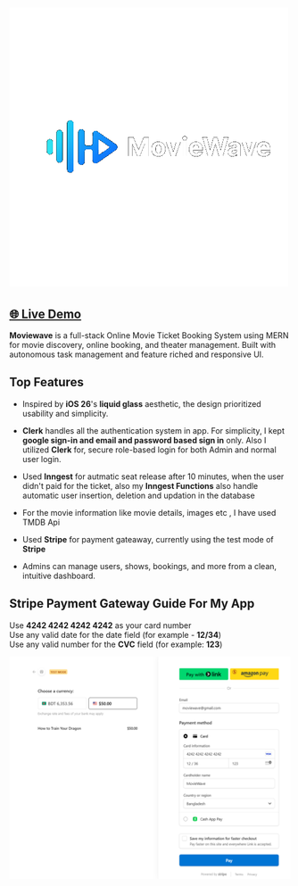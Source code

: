 # ![MovieWave Logo](./client/public/logo.png)
## <a href="https://movie-wave-red.vercel.app" target="_blank">🌐 Live Demo</a>

**Moviewave** is a full-stack Online Movie Ticket Booking System using MERN for movie discovery, online booking, and theater management. Built with autonomous task management and feature riched and responsive UI.

## Top Features

- Inspired by **iOS 26**'s **liquid glass** aesthetic, the design prioritized usability and simplicity.

- **Clerk** handles all the authentication system in app. For simplicity, I kept **google sign-in and email and password based sign in** only. Also I utilized **Clerk** for, secure role-based login for both Admin and normal user login.

- Used **Inngest** for autmatic seat release after 10 minutes, when the user didn't paid for the ticket, also my **Inngest Functions** also handle automatic user insertion, deletion and updation in the database

- For the movie information like movie details, images etc , I have used TMDB Api 

- Used **Stripe** for payment gateaway, currently using the test mode of **Stripe**

- Admins can manage users, shows, bookings, and more from a clean, intuitive dashboard.

## Stripe Payment Gateway Guide For My App
Use **4242 4242 4242 4242** as your card number  
Use any valid date for the date field (for example - **12/34**)  
Use any valid number for the **CVC** field (for example: **123**)

![sample_payment_form_filiup](./client/public/Stripe-example.png)



